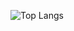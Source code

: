 




![Top Langs](https://github-readme-stats.vercel.app/api/top-langs/?username=vlasiszacharis&hide_progress=true)
